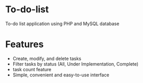 # To-do-list
To-do list application using PHP and MySQL database

# Features

- Create, modify, and delete tasks
- Filter tasks by status (All, Under Implementation, Complete)
- task count feature
- Simple, convenient and easy-to-use interface
